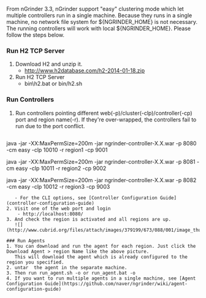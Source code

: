 From nGrinder 3.3, nGrinder support "easy" clustering mode which let multiple controllers run in a single machine. Because they runs in a single machine, no  network file system for ${NGRINDER_HOME} is not necessary. The running controllers will work with local ${NGRINDER_HOME}. Please follow the steps below.

### Run H2 TCP Server
1. Download H2 and unzip it.
   - http://www.h2database.com/h2-2014-01-18.zip
2. Run H2 TCP Server
   - bin\h2.bat or bin/h2.sh

### Run Controllers
1. Run controllers pointing different web(-p)/cluster(-clp)/controller(-cp) port and region name(-r). If they're over-wrapped,  the controllers fail to run due to the port conflict.  
   ```
java -jar -XX:MaxPermSize=200m -jar ngrinder-controller-X.X.war -p 8080 -cm easy -clp 10010 -r region1 -cp 9001      

java -jar -XX:MaxPermSize=200m -jar ngrinder-controller-X.X.war -p 8081 -cm easy -clp 10011 -r region2 -cp 9002       

java -jar -XX:MaxPermSize=200m -jar ngrinder-controller-X.X.war -p 8082 -cm easy -clp 10012 -r region3 -cp 9003       
```
   - For the CLI options, see [Controller Configuration Guide](controller-configuration-guide)
2. Visit one of the web port and login
    - http://localhost:8080/
3. And check the region is activated and all regions are up.  
   ![](http://www.cubrid.org/files/attach/images/379199/673/088/001/image_thumb.png)

### Run Agents
1. You can download and run the agent for each region. Just click the Download Agent > region Name like the above picture.  
   This will download the agent which is already configured to the region you specified.
2. untar  the agent in the separate machine.
3. Then run run_agent.sh -o or run_agent.bat -o
4. If you want to run multiple agents in a single machine, see [Agent Configuration Guide](https://github.com/naver/ngrinder/wiki/agent-configuration-guide)